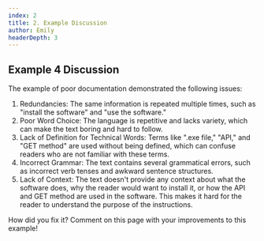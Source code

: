 ```yaml
---
index: 2
title: 2. Example Discussion
author: Emily
headerDepth: 3
---
```


## Example 4 Discussion

The example of poor documentation demonstrated the following issues:


1. Redundancies: The same information is repeated multiple times, such as "install the software" and "use the software."
2. Poor Word Choice: The language is repetitive and lacks variety, which can make the text boring and hard to follow.
3. Lack of Definition for Technical Words: Terms like ".exe file," "API," and "GET method" are used without being defined, which can confuse readers who are not familiar with these terms.
4. Incorrect Grammar: The text contains several grammatical errors, such as incorrect verb tenses and awkward sentence structures.
5. Lack of Context: The text doesn't provide any context about what the software does, why the reader would want to install it, or how the API and GET method are used in the software. This makes it hard for the reader to understand the purpose of the instructions.

How did you fix it? Comment on this page with your improvements to this example!
